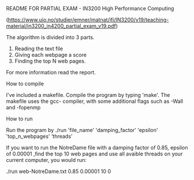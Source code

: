 README FOR PARTIAL EXAM - IN3200 High Performance Computing

(https://www.uio.no/studier/emner/matnat/ifi/IN3200/v19/teaching-material/in3200_in4200_partial_exam_v19.pdf)


The algorithm is divided into 3 parts.

1) Reading the text file
2) Giving each webpage a score
3) Finding the top N web pages.

For more information read the report. 

How to compile

I've included a makefile. Compile the program by typing 'make'. 
The makefile uses the gcc- compiler, with some additional flags such as -Wall and -fopenmp


How to run

Run the program by ./run 'file_name' 'damping_factor' 'epsilon' 'top_n_webpages' ‘threads’

If you want to run the NotreDame file with a damping factor of 0.85, epsilon of 
0.00001 ,find the top 10 web pages and use all avaible threads on your current computer, you would run:

./run web-NotreDame.txt 0.85 0.00001 10 0





		
